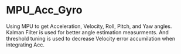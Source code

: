 # MPU_Acc_Gyro
Using MPU to get Acceleration, Velocity, Roll, Pitch, and Yaw angles.
Kalman Filter is used for better angle estimation measurments. And threshold tuning is used to decrease Velocity error accumilation when integrating Acc.
